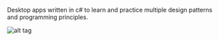 
Desktop apps written in c# to learn and practice multiple design patterns and programming principles.

![alt tag](http://static1.squarespace.com/static/5403b8bae4b0903f2ff82cae/t/56de7015b09f95100c0c9580/1457418264905/?format=300w)
